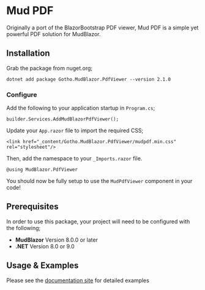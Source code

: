 # Mud PDF

Originally a port of the BlazorBootstrap PDF viewer, Mud PDF is a simple yet powerful PDF solution for MudBlazor.

## Installation

Grab the package from nuget.org;

```
dotnet add package Gotho.MudBlazor.PdfViewer --version 2.1.0
```

### Configure

Add the following to your application startup in `Program.cs`;

```
builder.Services.AddMudBlazorPdfViewer();
```

Update your `App.razor` file to import the required CSS;

```
<link href="_content/Gotho.MudBlazor.PdfViewer/mudpdf.min.css" rel="stylesheet"/>
```

Then, add the namespace to your `_Imports.razor` file.

```
@using MudBlazor.PdfViewer
```

You should now be fully setup to use the `MudPdfViewer` component in your code!

## Prerequisites

In order to use this package, your project will need to be configured with the following;

- **MudBlazor** Version 8.0.0 or later
- **.NET** Version 8.0 or 9.0

## Usage & Examples

Please see the [documentation site](https://mudpdf.info/docs) for detailed examples
